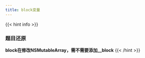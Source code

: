 ```yaml
---
title: block变量
---
```


{{< hint info >}}
### 题目还原

**block在修改NSMutableArray，需不需要添加__block**
{{< /hint >}}
